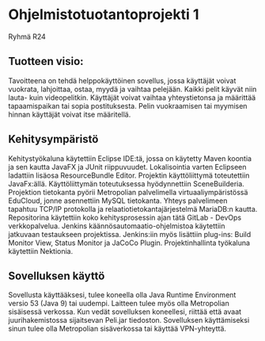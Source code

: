 # Ohjelmistotuotantoprojekti 1

Ryhmä R24

## Tuotteen visio:

Tavoitteena on tehdä helppokäyttöinen sovellus, jossa käyttäjät voivat vuokrata, lahjoittaa,
ostaa, myydä ja vaihtaa pelejään. Kaikki pelit käyvät niin lauta- kuin videopelitkin. Käyttäjät
voivat vaihtaa yhteystietonsa ja määrittää tapaamispaikan tai sopia postituksesta. Pelin
vuokraamisen tai myymisen hinnan käyttäjät voivat itse määritellä.

## Kehitysympäristö

Kehitystyökaluna käytettiin Eclipse IDE:tä, jossa on käytetty Maven koontia ja sen kautta JavaFX ja JUnit riippuvuudet. Lokalisointia varten Eclipseen ladattiin lisäosa ResourceBundle Editor. Projektin käyttöliittymä toteutettiin JavaFx:ällä. Käyttöliittymän toteutuksessa hyödynnettiin SceneBuilderia. Projektion tietokanta pyörii Metropolian palvelimella virtuaaliympäristössä EduCloud, jonne asennettiin MySQL tietokanta. Yhteys palvelimeen tapahtuu TCP/IP protokolla ja relaatiotietokantajärjestelmä MariaDB:n kautta. Repositorina käytettiin koko kehitysprosessin ajan tätä GitLab - DevOps verkkopalvelua. Jenkins käännösautomaatio-ohjelmistoa käytettiin jatkuvaan testaukseen projektissa. Jenkins:iin myös lisättiin plug-ins: Build Monitor View, Status Monitor ja JaCoCo Plugin. Projektinhallinta työkaluna käytettiin Nektionia. 

## Sovelluksen käyttö
Sovellusta käyttääksesi, tulee koneella olla Java Runtime Environment versio 53 (Java 9) tai uudempi.
Laitteen tulee myös olla Metropolian sisäisessä verkossa. 
Kun vedät sovelluksen koneellesi, riittää että avaat juurihakemistossa sijaitsevan Peli.jar tiedoston.
Sovelluksen käyttämiseksi sinun tulee olla Metropolian sisäverkossa tai käyttää VPN-yhteyttä.
